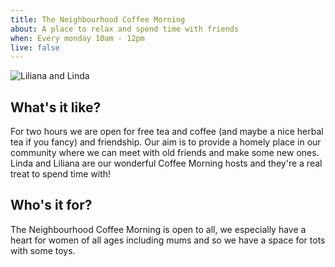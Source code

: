 ```yaml
---
title: The Neighbourhood Coffee Morning
about: A place to relax and spend time with friends
when: Every monday 10am - 12pm
live: false
---
```


![Liliana and Linda](/photo/coffee-ladies.jpg)

## What's it like? ##

For two hours we are open for free tea and coffee (and maybe a nice herbal tea if you fancy) and friendship. Our aim is to provide a homely place in our community where we can meet with old friends and make some new ones. Linda and Liliana are our wonderful Coffee Morning hosts and they're a real treat to spend time with!

## Who's it for? ##

The Neighbourhood Coffee Morning is open to all, we especially have a heart for women of all ages including mums and so we have a space for tots with some toys.
